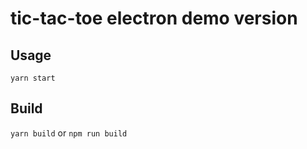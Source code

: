 # tic-tac-toe electron demo version

## Usage

`yarn start`

## Build

`yarn build` or `npm run build`
